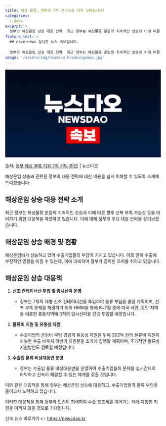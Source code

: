 ```yaml
---
title: 해상 물류, 정부의 7척 선박으로 더욱 강화됩니다!
categories:
  - News
excerpt: >
  정부의 해상운임 상승 대응 전략  최근 정부는 해상물류 운임의 지속적인 상승과 이에 따른 향후 선복 부족 가…
feature_text: >
  ## navernews 실시간 뉴스 속보입니다.

  정부의 해상운임 상승 대응 전략  최근 정부는 해상물류 운임의 지속적인 상승과 이에 따른 향후 선복 부족 가…
image: '/assets/img/newsdao_breakingnews.jpg'
---
```


![뉴스다오 속보](/assets/img/newsdao_breakingnews.jpg)

<p>출처: <a href="https://newsdao.kr/4250" rel="dofollow">정부 해상 물류 지원 7척 선박 투입!</a> | 뉴스다오</p>

해상운임 상승과 관련된 정부의 대응 전략에 대한 내용을 쉽게 이해할 수 있도록 소개해 드리겠습니다. 

## 해상운임 상승 대응 전략 소개

최근 정부는 해상물류 운임의 지속적인 상승과 이에 따른 향후 선복 부족 가능성 등을 대비하기 위한 대응책을 마련하고 있습니다. 이에 대해 정부의 주요 대응 전략을 살펴보겠습니다.

## 해상운임 상승 배경 및 현황

해상운임비가 상승하고 있어 수출기업들의 부담이 커지고 있습니다. 이로 인해 수출에 부정적인 영향을 미칠 수 있는데, 이에 대비하여 정부가 강력한 조치를 취하고 있습니다.

## 해상운임 상승 대응책

1. **신조 컨테이너선 투입 및 임시선박 운영**
   - 정부는 7척의 대형 신조 컨테이너선을 투입하여 물류 부담을 줄일 계획이며, 선복 부족 문제를 해결하기 위해 HMM을 통해 6~7월 중에 미국 서안, 동안 지역을 비롯한 중동지역에 3척의 임시선박을 긴급 투입할 예정입니다.

2. **물류비 지원 및 유동성 지원**
   - 수출기업의 운임비 부담 경감과 유동성 지원을 위해 202억 원의 물류비 지원이 가능한 수출 바우처 하반기 지원분을 조기에 집행할 계획이며, 추가적인 물류비 지원방안도 검토될 예정입니다.

3. **수출입 물류 비상대응반 운영**
   - 정부는 수출입 물류 비상대응반을 운영하여 수출기업들의 문제를 실시간으로 파악하고 신속히 해결할 수 있는 체계를 갖출 것입니다.

이와 같은 대응책을 통해 정부는 해상운임 상승에 대응하고, 수출기업들의 물류 부담을 줄이고자 노력하고 있습니다.

이러한 대응책을 통해 정부와 민간이 협력하여 수출 호조세를 이어가는 데에 다양한 지원을 아끼지 않을 것으로 기대됩니다. 

신속 뉴스 바로가기 👉 <a href="https://newsdao.kr" rel="dofollow">https://newsdao.kr</a>


